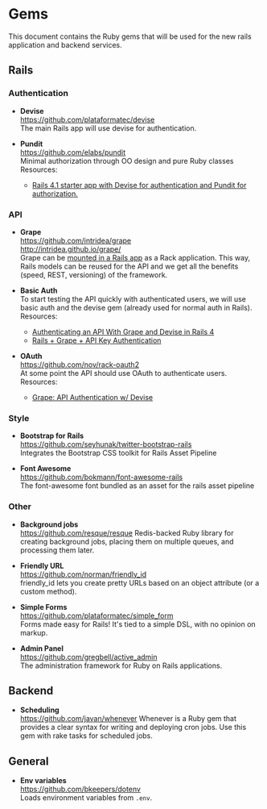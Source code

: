 # Gems

This document contains the Ruby gems that will be used for the new rails application and backend services.

## Rails

### Authentication
* __Devise__<br>
https://github.com/plataformatec/devise<br>
The main Rails app will use devise for authentication. 

* __Pundit__<br>
https://github.com/elabs/pundit<br>
Minimal authorization through OO design and pure Ruby classes<br>
Resources:
  * [Rails 4.1 starter app with Devise for authentication and Pundit for authorization.](https://github.com/RailsApps/rails-devise-pundit)


### API
* __Grape__<br>
https://github.com/intridea/grape<br>
http://intridea.github.io/grape/<br>
Grape can be [mounted in a Rails app](https://github.com/intridea/grape#rails) as a Rack application. This way, Rails models can be reused for the API and we get all the benefits (speed, REST, versioning) of the framework.<br>

* __Basic Auth__<br>
To start testing the API quickly with authenticated users, we will use basic auth and the devise gem (already used for normal auth in Rails).<br>
Resources:
  * [Authenticating an API With Grape and Devise in Rails 4](http://althafhameez.com/blog/2013/07/10/authenticating-an-api-with-grape-and-devise-in-rails-4/)
  * [Rails + Grape + API Key Authentication](http://mikecoutermarsh.com/rails-grape-api-key-authentication/)

* __OAuth__<br>
https://github.com/nov/rack-oauth2<br>
At some point the API should use OAuth to authenticate users.<br>
Resources:
  * [Grape: API Authentication w/ Devise](http://code.dblock.org/grape-api-authentication-w-devise)

### Style
* __Bootstrap for Rails__<br>
https://github.com/seyhunak/twitter-bootstrap-rails<br>
Integrates the Bootstrap CSS toolkit for Rails Asset Pipeline

* __Font Awesome__<br>
https://github.com/bokmann/font-awesome-rails<br>
The font-awesome font bundled as an asset for the rails asset pipeline

### Other
* __Background jobs__<br>
https://github.com/resque/resque
Redis-backed Ruby library for creating background jobs, placing them on multiple queues, and processing them later.

* __Friendly URL__<br>
https://github.com/norman/friendly_id<br>
friendly_id lets you create pretty URLs based on an object attribute (or a custom method).

* __Simple Forms__<br>
https://github.com/plataformatec/simple_form<br>
Forms made easy for Rails! It's tied to a simple DSL, with no opinion on markup.

* __Admin Panel__<br>
https://github.com/gregbell/active_admin<br>
The administration framework for Ruby on Rails applications.

## Backend
* __Scheduling__<br>
https://github.com/javan/whenever
Whenever is a Ruby gem that provides a clear syntax for writing and deploying cron jobs. Use this gem with rake tasks for scheduled jobs. 

## General
* __Env variables__<br>
https://github.com/bkeepers/dotenv<br>
Loads environment variables from `.env`.
